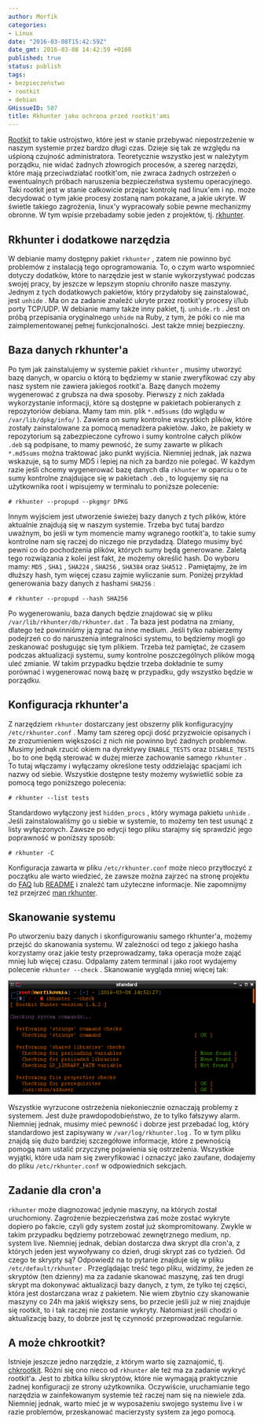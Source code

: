 ```yaml
---
author: Morfik
categories:
- Linux
date: "2016-03-08T15:42:59Z"
date_gmt: 2016-03-08 14:42:59 +0100
published: true
status: publish
tags:
- bezpieczeństwo
- rootkit
- debian
GHissueID: 507
title: Rkhunter jako ochrona przed rootkit'ami
---
```


[Rootkit][1] to takie ustrojstwo, które jest w stanie przebywać niepostrzeżenie w naszym systemie
przez bardzo długi czas. Dzieje się tak ze względu na uśpioną czujność administratora. Teoretycznie
wszystko jest w należytym porządku, nie widać żadnych złowrogich procesów, a szereg narzędzi, które
mają przeciwdziałać rootkit'om, nie zwraca żadnych ostrzeżeń o ewentualnych próbach naruszenia
bezpieczeństwa systemu operacyjnego. Taki rootkit jest w stanie całkowicie przejąc kontrolę nad
linux'em i np. może decydować o tym jakie procesy zostaną nam pokazane, a jakie ukryte. W świetle
takiego zagrożenia, linux'y wypracowały sobie pewne mechanizmy obronne. W tym wpisie przebadamy
sobie jeden z projektów, tj. [rkhunter][2].

<!--more-->
## Rkhunter i dodatkowe narzędzia

W debianie mamy dostępny pakiet `rkhunter` , zatem nie powinno być problemów z instalacją tego
oprogramowania. To, o czym warto wspomnieć dotyczy dodatków, które to narzędzie jest w stanie
wykorzystywać podczas swojej pracy, by jeszcze w lepszym stopniu chroniło nasze maszyny. Jednym z
tych dodatkowych pakietów, który przydałoby się zainstalować, jest `unhide` . Ma on za zadanie
znaleźć ukryte przez rootkit'y procesy i/lub porty TCP/UDP. W debianie mamy także inny pakiet, tj.
`unhide.rb` . Jest on próbą przepisania oryginalnego `unhide` na Ruby, z tym, że póki co nie ma
zaimplementowanej pełnej funkcjonalności. Jest także mniej bezpieczny.

## Baza danych rkhunter'a

Po tym jak zainstalujemy w systemie pakiet `rkhunter` , musimy utworzyć bazę danych, w oparciu o
którą to będziemy w stanie zweryfikować czy aby nasz system nie zawiera jakiegoś rootkit'a. Bazę
danych możemy wygenerować z grubsza na dwa sposoby. Pierwszy z nich zakłada wykorzystanie
informacji, które są dostępne w pakietach pobieranych z repozytoriów debiana. Mamy tam min. plik
`*.md5sums` (do wglądu w `/var/lib/dpkg/info/` ). Zawiera on sumy kontrolne wszystkich plików, które
zostały zainstalowane za pomocą menadżera pakietów. Jako, że pakiety w repozytorium są zabezpieczone
cyfrowo i sumy kontrolne całych plików `.deb` są podpisane, to mamy pewność, że sumy zawarte w
plikach `*.md5sums` można traktować jako punkt wyjścia. Niemniej jednak, jak nazwa wskazuje, są to
sumy MD5 i lepiej na nich za bardzo nie polegać. W każdym razie jeśli chcemy wygenerować bazę danych
dla `rkhunter` w oparciu o te sumy kontrolne znajdujące się w pakietach `.deb` , to logujemy się na
użytkownika root i wpisujemy w terminalu to poniższe polecenie:

    # rkhunter --propupd --pkgmgr DPKG

Innym wyjściem jest utworzenie świeżej bazy danych z tych plików, które aktualnie znajdują się w
naszym systemie. Trzeba być tutaj bardzo uważnym, bo jeśli w tym momencie mamy wgranego rootkit'a,
to takie sumy kontrolne nam się raczej do niczego nie przydadzą. Dlatego musimy być pewni co do
pochodzenia plików, których sumy będą generowane. Zaletą tego rozwiązania z kolei jest fakt, że
możemy określić hash. Do wyboru mamy: `MD5` , `SHA1` , `SHA224` , `SHA256` , `SHA384` oraz
`SHA512` . Pamiętajmy, że im dłuższy hash, tym więcej czasu zajmie wyliczanie sum. Poniżej przykład
generowania bazy danych z hashami `SHA256` :

    # rkhunter --propupd --hash SHA256

Po wygenerowaniu, baza danych będzie znajdować się w pliku `/var/lib/rkhunter/db/rkhunter.dat` . Ta
baza jest podatna na zmiany, dlatego też powinniśmy ją zgrać na inne medium. Jeśli tylko nabierzemy
podejrzeń co do naruszenia integralności systemu, to będziemy mogli go zeskanować posługując się tym
plikiem. Trzeba też pamiętać, że czasem podczas aktualizacji systemu, sumy kontrolne poszczególnych
plików mogą uleć zmianie. W takim przypadku będzie trzeba dokładnie te sumy porównać i wygenerować
nową bazę w przypadku, gdy wszystko będzie w porządku.

## Konfiguracja rkhunter'a

Z narzędziem `rkhunter` dostarczany jest obszerny plik konfiguracyjny `/etc/rkhunter.conf` . Mamy
tam szereg opcji dość przyzwoicie opisanych i ze zrozumieniem większości z nich nie powinno być
żadnych problemów. Musimy jednak rzucić okiem na dyrektywy `ENABLE_TESTS` oraz `DISABLE_TESTS` , bo
to one będą sterować w dużej mierze zachowanie samego `rkhunter` . To tutaj włączamy i wyłączamy
określone testy oddzielając spacjami ich nazwy od siebie. Wszystkie dostępne testy możemy wyświetlić
sobie za pomocą tego poniższego polecenia:

    # rkhunter --list tests

Standardowo wyłączony jest `hidden_procs` , który wymaga pakietu `unhide` . Jeśli zainstalowaliśmy
go u siebie w systemie, to możemy ten test usunąć z listy wyłączonych. Zawsze po edycji tego pliku
starajmy się sprawdzić jego poprawność w poniższy sposób:

    # rkhunter -C

Konfiguracja zawarta w pliku `/etc/rkhunter.conf` może nieco przytłoczyć z początku ale warto
wiedzieć, że zawsze można zajrzeć na stronę projektu do [FAQ][3] lub [README][4] i znaleźć tam
użyteczne informacje. Nie zapomnijmy też przejrzeć [man rkhunter][5].

## Skanowanie systemu

Po utworzeniu bazy danych i skonfigurowaniu samego rkhunter'a, możemy przejść do skanowania systemu.
W zależności od tego z jakiego hasha korzystamy oraz jakie testy przeprowadzamy, taka operacja może
zająć mniej lub więcej czasu. Odpalamy zatem terminal i jako root wydajemy polecenie
`rkhunter --check` . Skanowanie wygląda mniej więcej tak:

![](/img/2016/03/1.rkhunter-debian-rootkit-skan.png#big)

Wszystkie wyrzucone ostrzeżenia niekoniecznie oznaczają problemy z systemem. Jest duże
prawdopodobieństwo, że to tylko fałszywy alarm. Niemniej jednak, musimy mieć pewność i dobrze jest
przebadać log, który standardowo jest zapisywany w `/var/log/rkhunter.log` . To w tym pliku znajdą
się dużo bardziej szczegółowe informacje, które z pewnością pomogą nam ustalić przyczynę pojawienia
się ostrzeżenia. Wszystkie wyjątki, które uda nam się zweryfikować i oznaczyć jako zaufane, dodajemy
do pliku `/etc/rkhunter.conf` w odpowiednich sekcjach.

## Zadanie dla cron'a

`rkhunter` może diagnozować jedynie maszyny, na których został uruchomiony. Zagrożenie
bezpieczeństwa zaś może zostać wykryte dopiero po fakcie, czyli gdy system został już
skompromitowany. Zwykle w takim przypadku będziemy potrzebować zewnętrznego medium, np. system live.
Niemniej jednak, debian dostarcza dwa skrypt dla cron'a, z których jeden jest wywoływany co dzień,
drugi skrypt zaś co tydzień. Od czego te skrypty są? Odpowiedź na to pytanie znajduje się w pliku
`/etc/default/rkhunter` . Przeglądając treść tego pliku, widzimy, że jeden ze skryptów (ten dzienny)
ma za zadanie skanować maszynę, zaś ten drugi skrypt ma dokonywać aktualizacji bazy danych, z tym,
że tylko tej części, która jest dostarczana wraz z pakietem. Nie wiem zbytnio czy skanowanie
maszyny co 24h ma jakiś większy sens, bo przecie jeśli już w niej znajduje się rootkit, to i tak
raczej nie zostanie wykryty. Natomiast jeśli chodzi o aktualizację bazy, to dobrze jest tę czynność
przeprowadzać regularnie.

## A może chkrootkit?

Istnieje jeszcze jedno narzędzie, z którym warto się zaznajomić, tj. [chkrootkit][6]. Różni się ono
nieco od `rkhunter` ale też ma za zadanie wykryć rootkit'a. Jest to zbitka kilku skryptów, które
nie wymagają praktycznie żadnej konfiguracji ze strony użytkownika. Oczywiście, uruchamianie tego
narzędzia w zainfekowanym systemie też raczej nam się na niewiele zda. Niemniej jednak, warto mieć
je w wyposażeniu swojego systemu live i w razie problemów, przeskanować macierzysty system za jego
pomocą.


[1]: https://pl.wikipedia.org/wiki/Rootkit
[2]: http://rkhunter.sourceforge.net/
[3]: http://rkhunter.cvs.sourceforge.net/viewvc/rkhunter/rkhunter/files/FAQ
[4]: http://rkhunter.cvs.sourceforge.net/viewvc/rkhunter/rkhunter/files/README
[5]: https://manpages.ubuntu.com/manpages/xenial/en/man8/rkhunter.8.html
[6]: http://www.chkrootkit.org/
